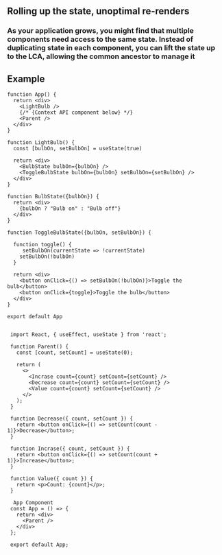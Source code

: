 ## Rolling up the state, unoptimal re-renders
### As your application grows, you might find that multiple components need access to the same state. Instead of duplicating state in each component, you can lift the state up to the LCA, allowing the common ancestor to manage it

## Example

```
function App() {
  return <div>
    <LightBulb />
    {/* {Context API component below} */}
    <Parent />
  </div>
}

function LightBulb() {
  const [bulbOn, setBulbOn] = useState(true)

  return <div>
    <BulbState bulbOn={bulbOn} />
    <ToggleBulbState bulbOn={bulbOn} setBulbOn={setBulbOn} />
  </div>
}

function BulbState({bulbOn}) {
  return <div>
    {bulbOn ? "Bulb on" : "Bulb off"}
  </div>
}

function ToggleBulbState({bulbOn, setBulbOn}) {

  function toggle() {
     setBulbOn(currentState => !currentState)
    setBulbOn(!bulbOn)
  }

  return <div>
    <button onClick={() => setBulbOn(!bulbOn)}>Toggle the bulb</button>
    <button onClick={toggle}>Toggle the bulb</button>
  </div>
}

export default App


 import React, { useEffect, useState } from 'react';

 function Parent() {
   const [count, setCount] = useState(0);

   return (
     <>
       <Incrase count={count} setCount={setCount} />
       <Decrease count={count} setCount={setCount} />
       <Value count={count} setCount={setCount} />
     </>
   );
 }

 function Decrease({ count, setCount }) {
   return <button onClick={() => setCount(count - 1)}>Decrease</button>;
 }

 function Incrase({ count, setCount }) {
   return <button onClick={() => setCount(count + 1)}>Increase</button>;
 }

 function Value({ count }) {
   return <p>Count: {count}</p>;
 }

  App Component
 const App = () => {
   return <div>
     <Parent />
   </div>
 };

 export default App;

```